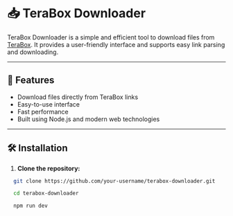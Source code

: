 # 📥 TeraBox Downloader

TeraBox Downloader is a simple and efficient tool to download files from [TeraBox](https://terabox.com). It provides a user-friendly interface and supports easy link parsing and downloading.

---

## 🚀 Features

- Download files directly from TeraBox links
- Easy-to-use interface
- Fast performance
- Built using Node.js and modern web technologies

---

## 🛠️ Installation

1. **Clone the repository:**

 ```bash
   git clone https://github.com/your-username/terabox-downloader.git
 ```
 ```bash
   cd terabox-downloader
```
 ```bash
   npm run dev
```
